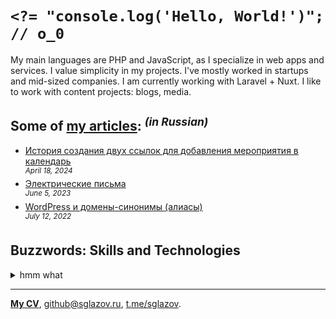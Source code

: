 # `<?= "console.log('Hello, World!')"; // o_0`
My main languages are PHP and JavaScript, as I specialize in web apps and services. I value simplicity in my projects. I've mostly worked in startups and mid-sized companies. I am currently working with Laravel + Nuxt. I like to work with content projects: blogs, media.

## Some of [my articles](https://sglazov.ru/notes/): <sup>_(in Russian)_</sup>

* [История создания двух ссылок для добавления мероприятия в календарь](https://sglazov.ru/notes/add-to-calendar/) <br />
<sup>_April 18, 2024_</sup>
* [Электрические письма](https://sglazov.ru/notes/emails/) <br />
<sup>_June 5, 2023_</sup>
* [WordPress и домены-синонимы (алиасы)](https://sglazov.ru/notes/wordpress-domains/) <br />
<sup>_July 12, 2022_</sup>


## Buzzwords: Skills and Technologies
<details>
  <summary>hmm what</summary>

  GitHub Actions, GitLab, JavaScript, Eloquent ORM, Accessibility (a11y), Grunt, Vite, Tinkoff API, Nuxt, Git, HTTPie, Less, Reg.ru, Shop-Script, Laravel Nova, SEO, webpack, Blade, jQuery, Deployer.php, ispmanager, Apache, PostCSS, React, Livewire, GitHub, MAMP, Cypress, styled-components, CloudPayments API, CSS, Bitbucket, Nunjucks, Gulp, Stylus, Composer, Docker, TimeWeb, HTML, Bootstrap, Eleventy (11ty), WordPress, Tailwind, Markdown, Nginx, Makefile, SCSS, phpMyAdmin, Pug (Jade), PHP, Figma, Laravel, БЭМ, MySQL, Shell, Vue, Sketch, Zeplin, Photoshop, SVG, Flarum.
</details>

----
[**My CV**](https://sglazov.ru/cv/), [github@sglazov.ru](mailto:github@sglazov.ru), [t.me/sglazov](https://t.me/sglazov).
